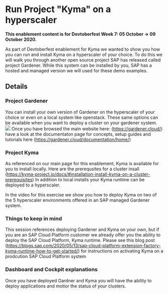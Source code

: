 # Run Project "Kyma" on a hyperscaler

**This enablement content is for Devtoberfest Week 7: 05 October → 09 October 2020.**

As part of Devtoberfest enablement for Kyma we wanted to show you how you can run and install Kyma on a hyperscaler of your choice.  To do this we will walk you through another open source project SAP has released called project Gardener. While this system can be installed by you, SAP has a hosted and managed version we will used for these demo examples.

## Details

### Project Gardener

You can install your own version of Gardener on the hyperscaler of your choice or even on a local system like openstack.  These same options can be available when you want to deploy a cluster on your gardener system.  
![](https://github.com/SAP-samples/kyma-runtime-virtual-event/blob/master/exercises/02/gardener_cluster_deploy_types.png)
Once you have browsed the main website here: (https://gardener.cloud/) have a look at the documentaton page for concepts, setup guides and tutorials here (https://gardener.cloud/documentation/home/)



### Project Kyma

As referenced on our main page for this enablement, Kyma is available for you to install locally.  Here are the prerequsites for a cluster insall (https://kyma-project.io/docs/#installation-install-kyma-on-a-cluster-prerequisites) In addition to local installs your Kyma runtime can be deployed to a hyperscaler.  

In the video for this exercise we show you how to deploy Kyma on two of the 5 hyperscaler environments offered in an SAP managed Gardener system.  


### Things to keep in mind

This session references deploying Gardener and Kyma on your own, but if you are an SAP Cloud Platform customer we already offer you the ability to deploy the SAP Cloud Platform, Kyma runtime.  Please see this blog post (https://blogs.sap.com/2020/05/13/sap-cloud-platform-extension-factory-kyma-runtime-how-to-get-started/) for instructions on activating Kyma on a prodcution  SAP Cloud Platform system

  
### Dashboard and Cockpit explanations

Once you have deployed Gardner and Kyma you will have the ability to deploy applications and motior the status of your clusters.  
